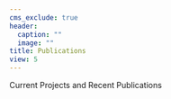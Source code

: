 ```yaml
---
cms_exclude: true
header:
  caption: ""
  image: ""
title: Publications
view: 5
---
```


Current Projects and Recent Publications